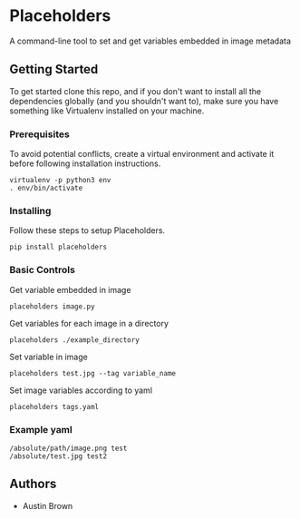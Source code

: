 # Placeholders

A command-line tool to set and get variables embedded in image metadata

## Getting Started

To get started clone this repo, and if you don't want to install all the dependencies globally (and you shouldn't want to), make sure you have something like Virtualenv installed on your machine.

### Prerequisites

To avoid potential conflicts, create a virtual environment and activate it before following installation instructions.

```
virtualenv -p python3 env
. env/bin/activate
```

### Installing

Follow these steps to setup Placeholders.

```
pip install placeholders
```

### Basic Controls

Get variable embedded in image

```
placeholders image.py
```

Get variables for each image in a directory

```
placeholders ./example_directory
```

Set variable in image

```
placeholders test.jpg --tag variable_name
```

Set image variables according to yaml

```
placeholders tags.yaml
```

### Example yaml

```
/absolute/path/image.png test
/absolute/test.jpg test2
```

## Authors

- Austin Brown
